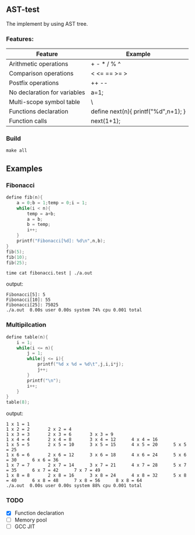 ## AST-test

The implement by using AST tree.

### Features:

| Feature                      | Example                               |
|------------------------------|---------------------------------------|
| Arithmetic operations        | + - * / % ^                           |
| Comparison operations        | < <= == >= >                          |
| Postfix operations           | ++ --                                 |
| No declaration for variables | a=1;                                  |
| Multi-scope symbol table     | \                                     |
| Functions declaration        | define next(n){ printf("%d",n+1); }   |
| Function calls               | next(1+1);                            |

### Build

`make all`

## Examples

### Fibonacci

``` C
define fib(n){
    a = 0;b = 1;temp = 0;i = 1;
    while(i < n){
        temp = a+b;
        a = b;
        b = temp;
        i++;
    }
    printf("Fibonacci[%d]: %d\n",n,b);
}
fib(5);
fib(10);
fib(25);
```

`time cat fibonacci.test | ./a.out`

output:

```
Fibonacci[5]: 5
Fibonacci[10]: 55
Fibonacci[25]: 75025
./a.out  0.00s user 0.00s system 74% cpu 0.001 total
```

### Multipilcation

```C
define table(n){
    i = 1;
    while(i <= n){
        j = 1;
        while(j <= i){
            printf("%d x %d = %d\t",j,i,i*j);
            j++;
        }
        printf("\n");
        i++;
    }
}
table(8);
```

output:
```
1 x 1 = 1
1 x 2 = 2       2 x 2 = 4
1 x 3 = 3       2 x 3 = 6       3 x 3 = 9
1 x 4 = 4       2 x 4 = 8       3 x 4 = 12      4 x 4 = 16
1 x 5 = 5       2 x 5 = 10      3 x 5 = 15      4 x 5 = 20      5 x 5 = 25
1 x 6 = 6       2 x 6 = 12      3 x 6 = 18      4 x 6 = 24      5 x 6 = 30      6 x 6 = 36
1 x 7 = 7       2 x 7 = 14      3 x 7 = 21      4 x 7 = 28      5 x 7 = 35      6 x 7 = 42      7 x 7 = 49
1 x 8 = 8       2 x 8 = 16      3 x 8 = 24      4 x 8 = 32      5 x 8 = 40      6 x 8 = 48      7 x 8 = 56      8 x 8 = 64
./a.out  0.00s user 0.00s system 88% cpu 0.001 total
```

### TODO

- [x] Function declaration
- [ ] Memory pool
- [ ] GCC JIT